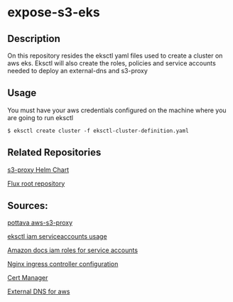 # expose-s3-eks

## Description

On this repository resides the eksctl yaml files used to create a cluster on aws eks.
Eksctl will also create the roles, policies and service accounts needed to deploy an external-dns and s3-proxy

## Usage
You must have your aws credentials configured on the machine where you are going to run eksctl

```
$ eksctl create cluster -f eksctl-cluster-definition.yaml
```
## Related Repositories

[s3-proxy Helm Chart](https://github.com/Daklon/s3-exposer-helm)

[Flux root repository](https://github.com/Daklon/flux-s3-exposer)


## Sources:
[pottava aws-s3-proxy](https://github.com/pottava/aws-s3-proxy)

[eksctl iam serviceaccounts usage](https://eksctl.io/usage/iamserviceaccounts/)

[Amazon docs iam roles for service accounts](https://docs.aws.amazon.com/es_es/eks/latest/userguide/iam-roles-for-service-accounts.html)

[Nginx ingress controller configuration](https://kubernetes.github.io/ingress-nginx/user-guide/nginx-configuration/)

[Cert Manager](https://cert-manager.io/docs/tutorials/acme/ingress/)

[External DNS for aws](https://github.com/kubernetes-sigs/external-dns/blob/master/docs/tutorials/aws.md)
